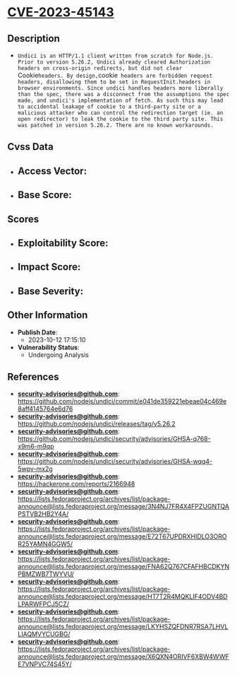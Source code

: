 
# [CVE-2023-45143](https://cve.mitre.org/cgi-bin/cvename.cgi?name=CVE-2023-45143)

## Description

- `Undici is an HTTP/1.1 client written from scratch for Node.js. Prior to version 5.26.2, Undici already cleared Authorization headers on cross-origin redirects, but did not clear `Cookie` headers. By design, `cookie` headers are forbidden request headers, disallowing them to be set in RequestInit.headers in browser environments. Since undici handles headers more liberally than the spec, there was a disconnect from the assumptions the spec made, and undici's implementation of fetch. As such this may lead to accidental leakage of cookie to a third-party site or a malicious attacker who can control the redirection target (ie. an open redirector) to leak the cookie to the third party site. This was patched in version 5.26.2. There are no known workarounds.`

## Cvss Data

- **Access Vector**:
  - 
- **Base Score**:
  - 

## Scores

- **Exploitability Score**:
  - 
- **Impact Score**:
  - 
- **Base Severity**:
  - 

## Other Information

- **Publish Date**:
  - 2023-10-12 17:15:10
- **Vulnerability Status**:
  - Undergoing Analysis

## References

- **security-advisories@github.com**: https://github.com/nodejs/undici/commit/e041de359221ebeae04c469e8aff4145764e6d76
- **security-advisories@github.com**: https://github.com/nodejs/undici/releases/tag/v5.26.2
- **security-advisories@github.com**: https://github.com/nodejs/undici/security/advisories/GHSA-q768-x9m6-m9qp
- **security-advisories@github.com**: https://github.com/nodejs/undici/security/advisories/GHSA-wqq4-5wpv-mx2g
- **security-advisories@github.com**: https://hackerone.com/reports/2166948
- **security-advisories@github.com**: https://lists.fedoraproject.org/archives/list/package-announce@lists.fedoraproject.org/message/3N4NJ7FR4X4FPZUGNTQAPSTVB2HB2Y4A/
- **security-advisories@github.com**: https://lists.fedoraproject.org/archives/list/package-announce@lists.fedoraproject.org/message/E72T67UPDRXHIDLO3OROR25YAMN4GGW5/
- **security-advisories@github.com**: https://lists.fedoraproject.org/archives/list/package-announce@lists.fedoraproject.org/message/FNA62Q767CFAFHBCDKYNPBMZWB7TWYVU/
- **security-advisories@github.com**: https://lists.fedoraproject.org/archives/list/package-announce@lists.fedoraproject.org/message/HT7T2R4MQKLIF4ODV4BDLPARWFPCJ5CZ/
- **security-advisories@github.com**: https://lists.fedoraproject.org/archives/list/package-announce@lists.fedoraproject.org/message/LKYHSZQFDNR7RSA7LHVLLIAQMVYCUGBG/
- **security-advisories@github.com**: https://lists.fedoraproject.org/archives/list/package-announce@lists.fedoraproject.org/message/X6QXN4ORIVF6XBW4WWFE7VNPVC74S45Y/
